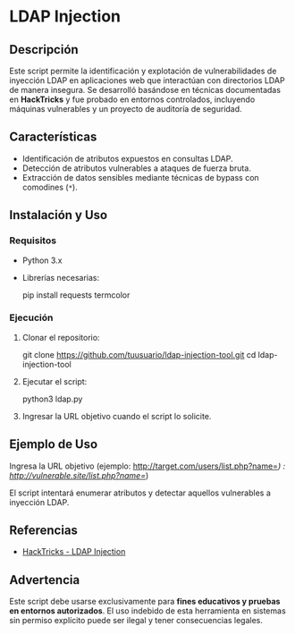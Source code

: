 
# LDAP Injection 

## Descripción
Este script permite la identificación y explotación de vulnerabilidades de inyección LDAP en aplicaciones web que interactúan con directorios LDAP de manera insegura. Se desarrolló basándose en técnicas documentadas en **HackTricks** y fue probado en entornos controlados, incluyendo máquinas vulnerables y un proyecto de auditoría de seguridad.

## Características
- Identificación de atributos expuestos en consultas LDAP.
- Detección de atributos vulnerables a ataques de fuerza bruta.
- Extracción de datos sensibles mediante técnicas de bypass con comodines (`*`).

## Instalación y Uso
### Requisitos
- Python 3.x
- Librerías necesarias:

  pip install requests termcolor


### Ejecución
1. Clonar el repositorio:

   git clone https://github.com/tuusuario/ldap-injection-tool.git
   cd ldap-injection-tool

2. Ejecutar el script:

   python3 ldap.py

3. Ingresar la URL objetivo cuando el script lo solicite.

## Ejemplo de Uso

Ingresa la URL objetivo (ejemplo: http://target.com/users/list.php?name=*) : http://vulnerable.site/list.php?name=*)

El script intentará enumerar atributos y detectar aquellos vulnerables a inyección LDAP.

## Referencias
- [HackTricks - LDAP Injection]((https://book.hacktricks.xyz/pentesting/pentesting-ldap))

## Advertencia
Este script debe usarse exclusivamente para **fines educativos y pruebas en entornos autorizados**. El uso indebido de esta herramienta en sistemas sin permiso explícito puede ser ilegal y tener consecuencias legales.



